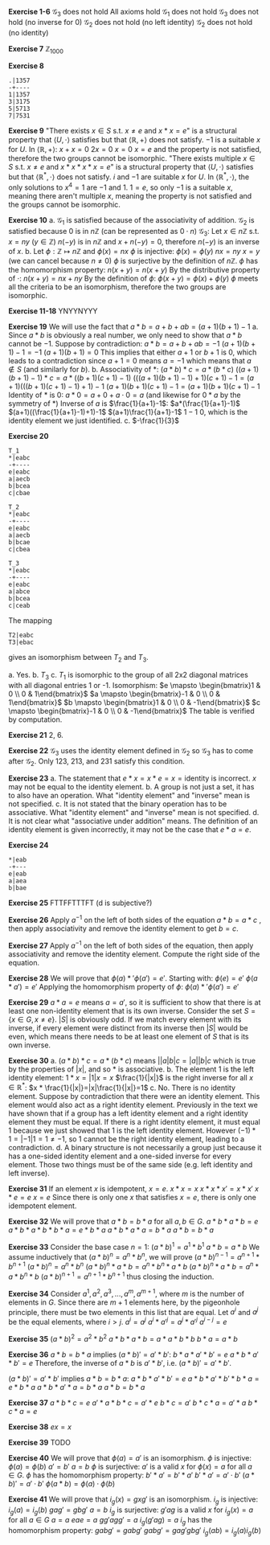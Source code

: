 **Exercise 1-6**
$\mathscr{G}_3$ does not hold
All axioms hold
$\mathscr{G}_1$ does not hold
$\mathscr{G}_3$ does not hold (no inverse for $0$)
$\mathscr{G}_2$ does not hold (no left identity)
$\mathscr{G}_2$ does not hold (no identity)

**Exercise 7**
$\mathbb{Z}_{1000}$

**Exercise 8**
```
.|1357
-+----
1|1357
3|3175
5|5713
7|7531
```

**Exercise 9**
"There exists $x \in S$ s.t. $x \neq e$ and $x*x=e$" is a structural property that $\langle U,\cdot\rangle$ satisfies but that $\langle \mathbb{R},+\rangle$ does not satisfy.
$-1$ is a suitable $x$ for $U$.
In $\langle \mathbb{R},+\rangle$:
$x+x=0$
$2x=0$
$x=0$
$x=e$ and the property is not satisfied, therefore the two groups cannot be isomorphic.
"There exists multiple $x \in S$ s.t. $x \neq e$ and $x*x*x*x=e$" is a structural property that $\langle U,\cdot\rangle$ satisfies but that $\langle \mathbb{R}^*,\cdot\rangle$ does not satisfy.
$i$ and $-1$ are suitable $x$ for $U$.
In $\langle \mathbb{R}^*,\cdot\rangle$, the only solutions to $x^4=1$ are $-1$ and $1$. $1=e$, so only $-1$ is a suitable $x$, meaning there aren't multiple $x$, meaning the property is not satisfied and the groups cannot be isomorphic.

**Exercise 10**
a.
	$\mathscr{G}_1$ is satisfied because of the associativity of addition.
	$\mathscr{G}_2$ is satisfied because $0$ is in $n\mathbb{Z}$ (can be represented as $0\cdot n$)
	$\mathscr{G}_3$:
	Let $x \in n\mathbb{Z}$ s.t. $x = ny$ ($y \in \mathbb{Z}$)
	$n(-y)$ is in $n\mathbb{Z}$ and $x+n(-y) = 0$, therefore $n(-y)$ is an inverse of $x$.
b.
	Let $\phi : \mathbb{Z} \mapsto n\mathbb{Z}$ and $\phi(x) = nx$
	$\phi$ is injective:
	$\phi(x) = \phi(y)$
	$nx = ny$
	$x=y$ (we can cancel because $n\neq 0$)
	$\phi$ is surjective by the definition of $n\mathbb{Z}$.
	$\phi$ has the homomorphism property:
	$n(x+y)=n(x+y)$
	By the distributive property of $\cdot$:
	$n(x+y)=nx+ny$
	By the definition of $\phi$:
	$\phi(x+y)=\phi(x)+\phi(y)$
	$\phi$ meets all the criteria to be an isomorphism, therefore the two groups are isomorphic.

**Exercise 11-18**
YNYYNYYY

**Exercise 19**
We will use the fact that $a*b=a+b+ab=(a+1)(b+1)-1$
a.
	Since $a*b$ is obviously a real number, we only need to show that $a*b$ cannot be $-1$.
	Suppose by contradiction:
	$a*b=a+b+ab=-1$
	$(a+1)(b+1)-1=-1$
	$(a+1)(b+1)=0$
	This implies that either $a+1$ or $b+1$ is $0$, which leads to a contradiction since $a+1=0$ means $a=-1$ which means that $a \notin S$ (and similarly for $b$).
b.
	Associativity of $*$:
	$(a*b)*c=a*(b*c)$
	$((a+1)(b+1)-1)*c=a*((b+1)(c+1)-1)$
	$(((a+1)(b+1)-1)+1)(c+1)-1=(a+1)(((b+1)(c+1)-1)+1)-1$
	$(a+1)(b+1)(c+1)-1=(a+1)(b+1)(c+1)-1$
	Identity of $*$ is $0$:
	$a*0=a+0+a\cdot 0= a$
	(and likewise for $0*a$ by the symmetry of $*$)
	Inverse of $a$ is $\frac{1}{a+1}-1$:
	$a*(\frac{1}{a+1}-1)$
	$(a+1)((\frac{1}{a+1}-1)+1)-1$
	$(a+1)\frac{1}{a+1}-1$
	$1-1$
	$0$, which is the identity element we just identified.
c.
	$-\frac{1}{3}$

**Exercise 20**
```
T_1
*|eabc
-+----
e|eabc
a|aecb
b|bcea
c|cbae

T_2
*|eabc
-+----
e|eabc
a|aecb
b|bcae
c|cbea

T_3
*|eabc
-+----
e|eabc
a|abce
b|bcea
c|ceab
```

The mapping
```
T2|eabc
T3|ebac
```
gives an isomorphism between $T_2$ and $T_3$.

a.
	Yes.
b.
	$T_3$
c.
	$T_1$ is isomorphic to the group of all 2x2 diagonal matrices with all diagonal entries 1 or -1.
	Isomorphism:
	$e \mapsto \begin{bmatrix}1 & 0 \\ 0 & 1\end{bmatrix}$
	$a \mapsto \begin{bmatrix}-1 & 0 \\ 0 & 1\end{bmatrix}$
	$b \mapsto \begin{bmatrix}1 & 0 \\ 0 & -1\end{bmatrix}$
	$c \mapsto \begin{bmatrix}-1 & 0 \\ 0 & -1\end{bmatrix}$
	The table is verified by computation.

**Exercise 21**
2,  6.

**Exercise 22**
$\mathscr{G}_3$ uses the identity element defined in $\mathscr{G}_2$ so $\mathscr{G}_3$ has to come after $\mathscr{G}_2$. Only 123, 213, and 231 satisfy this condition.

**Exercise 23**
a.
	The statement that $e*x=x*e=x=\text{identity}$ is incorrect. $x$ may not be equal to the identity element.
b.
	A group is not just a set, it has to also have an operation. What "identity element" and "inverse" mean is not specified.
c.
	It is not stated that the binary operation has to be associative. What "identity element" and "inverse" mean is not specified.
d.
	It is not clear what "associative under addition" means. The definition of an identity element is given incorrectly, it may not be the case that $e*a=e$.

**Exercise 24**
```
*|eab
-+---
e|eab
a|aea
b|bae
```

**Exercise 25**
FTTFFTTTFT
(d is subjective?)

**Exercise 26**
Apply $a^{-1}$ on the left of both sides of the equation $a*b=a*c$ , then apply associativity and remove the identity element to get $b=c$.

**Exercise 27**
Apply $a^{-1}$ on the left of both sides of the equation, then apply associativity and remove the identity element. Compute the right side of the equation.

**Exercise 28**
We will prove that $\phi(a)*'\phi(a')=e'$.
Starting with:
$\phi(e)=e'$
$\phi(a*a')=e'$
Applying the homomorphism property of $\phi$:
$\phi(a)*'\phi(a')=e'$

**Exercise 29**
$a*a=e$ means $a=a'$, so it is sufficient to show that there is at least one non-identity element that is its own inverse.
Consider the set $S = \{x \in G, x \neq e\}$. $|S|$ is obviously odd. If we match every element with its inverse, if every element were distinct from its inverse then $|S|$ would be even, which means there needs to be at least one element of $S$ that is its own inverse.

**Exercise 30**
a.
	$(a*b)*c=a*(b*c)$ means $||a|b|c=|a||b|c$ which is true by the properties of $|x|$, and so $*$ is associative.
b.
	The element $1$ is the left identity element:
	$1*x = |1|x = x$
	$\frac{1}{|x|}$ is the right inverse for all $x \in \mathbb{R}^*$:
	$x * \frac{1}{|x|}=|x|\frac{1}{|x|}=1$
c.
	No. There is no identity element. Suppose by contradiction that there were an identity element. This element would also act as a right identity element. Previously in the text we have shown that if a group has a left identity element and a right identity element they must be equal. If there is a right identity element, it must equal $1$ because we just showed that $1$ is the left identity element. However $(-1)*1 = |-1|1=1\neq -1$, so $1$ cannot be the right identity element, leading to a contradiction.
d.
	A binary structure is not necessarily a group just because it has a one-sided identity element and a one-sided inverse for every element. Those two things must be of the same side (e.g. left identity and left inverse).

**Exercise 31**
If an element $x$ is idempotent, $x=e$.
$x*x=x$
$x*x*x'=x*x'$
$x*e=e$
$x=e$
Since there is only one $x$ that satisfies $x=e$, there is only one idempotent element.

**Exercise 32**
We will prove that $a*b=b*a$ for all $a,b\in G$.
$a*b*a*b=e$
$a*b*a*b*b*a=e*b*a$
$a*b*a*a=b*a$
$a*b=b*a$

**Exercise 33**
Consider the base case $n=1$:
$(a*b)^1=a^1*b^1$
$a*b=a*b$
We assume inductively that $(a*b)^n=a^n*b^n$, we will prove $(a*b)^{n-1}=a^{n+1}*b^{n+1}$
$(a*b)^n=a^n*b^n$
$(a*b)^n*a*b=a^n*b^n*a*b$
$(a*b)^n*a*b=a^n*a*b^n*b$
$(a*b)^{n+1}=a^{n+1}*b^{n+1}$
thus closing the induction.

**Exercise 34**
Consider $a^1, a^2, a^3, ..., a^m, a^{m+1}$, where $m$ is the number of elements in $G$. Since there are $m+1$ elements here, by the pigeonhole principle, there must be two elements in this list that are equal. Let $a^i$ and $a^j$ be the equal elements, where $i>j$.
$a^i=a^j$
$a^i*a'^j=a^j*a'^j$
$a^{i-j}=e$

**Exercise 35**
$(a*b)^2=a^2*b^2$
$a*b*a*b = a*a*b*b$
$b*a = a*b$

**Exercise 36**
$a*b=b*a$ implies $(a*b)'=a'*b'$:
$b*a*a'*b'=e$
$a*b*a'*b'=e$
Therefore, the inverse of $a*b$ is $a'*b'$, i.e. $(a*b)'=a'*b'$.

$(a*b)'=a'*b'$ implies $a*b=b*a$:
$a*b*a'*b'=e$
$a*b*a'*b'*b*a=e*b*a$
$a*b*a'*a=b*a$
$a*b=b*a$

**Exercise 37**
$a*b*c=e$
$a'*a*b*c=a'*e$
$b*c=a'$
$b*c*a=a'*a$
$b*c*a=e$

**Exercise 38**
$ex=x$

**Exercise 39**
TODO

**Exercise 40**
We will prove that $\phi(a) = a'$ is an isomorphism.
$\phi$ is injective:
$\phi(a) = \phi(b)$
$a' = b'$
$a = b$
$\phi$ is surjective:
$a'$ is a valid $x$ for $\phi(x)=a$ for all $a\in G$.
$\phi$ has the homomorphism property:
$b'*a' = b'*a'$
$b'*a' = a'\cdot b'$
$(a*b)' = a'\cdot b'$
$\phi(a*b) = \phi(a)\cdot \phi(b)$

**Exercise 41**
We will prove that $i_g(x)=gxg'$ is an isomorphism.
$i_g$ is injective:
$i_g(a)=i_g(b)$
$gag'=gbg'$
$a=b$
$i_g$ is surjective:
$g'ag$ is a valid $x$ for $i_g(x)=a$ for all $a\in G$
$a=a$
$eae=a$
$gg'agg'=a$
$i_g(g'ag)=a$
$i_g$ has the homomorphism property:
$gabg'=gabg'$
$gabg'=gag'gbg'$
$i_g(ab)=i_g(a)i_g(b)$